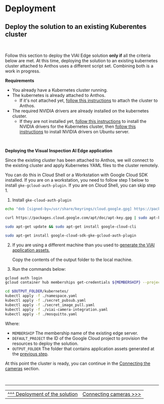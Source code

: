 # Deployment

## Deploy the solution to an existing Kuberentes cluster

<br>

Follow this section to deploy the VIAI Edge solution __only if__ all the criteria below are met. At this time, deploying the solution to an existing kubernetes cluster attached to Anthos uses a different script set. Combining both is a work in progress.

__Requirements__

* You already have a Kubernetes cluster running.
* The kubernetes is already attached to Anthos.
  * If it's not attached yet, [follow this instructions](https://cloud.google.com/anthos/clusters/docs/multi-cloud/attached/previous-generation/how-to/attach-kubernetes-clusters) to attach the cluster to Anthos.
* The required NVIDIA drivers are already installed on the kubernetes cluster.
  * If they are not installed yet, [follow this instructions](https://docs.nvidia.com/datacenter/cloud-native/kubernetes/install-k8s.html) to install the NVIDIA drivers for the Kubernetes cluster, then [follow this instructions](https://docs.nvidia.com/datacenter/tesla/tesla-installation-notes/index.html#ubuntu-lts) to install NVIDIA drivers on Ubuntu server.

<br>

__Deploying the Visual Inspection AI Edge application__

Since the existing cluster has been attached to Anthos, we will connect to the existing cluster and apply Kubernetes YAML files to the cluster remotely.

You can do this in Cloud Shell or a Workstation with Google Cloud SDK installed. If you are on a workstation, you need to follow step 1 below to install `gke-gcloud-auth-plugin`. If you are on Cloud Shell, you can skip step 1.

1. Install `gke-cloud-auth-plugin`

```bash
echo "deb [signed-by=/usr/share/keyrings/cloud.google.gpg] https://packages.cloud.google.com/apt cloud-sdk main" | sudo tee -a /etc/apt/sources.list.d/google-cloud-sdk.list

curl https://packages.cloud.google.com/apt/doc/apt-key.gpg | sudo apt-key --keyring /usr/share/keyrings/cloud.google.gpg add -

sudo apt-get update && sudo apt-get install google-cloud-cli

sudo apt-get install google-cloud-sdk-gke-gcloud-auth-plugin
```


2. If you are using a different machine than you used to [generate the VIAI application assets](./createviai.md),

    Copy the contents of the output folder to the local machine.

3. Run the commands below:

```bash
gcloud auth login
gcloud container hub memberships get-credentials ${MEMBERSHIP} --project ${DEFAULT_PROJECT}

cd $OUTPUT_FOLDER/kubernetes/
kubectl apply -f ./namespace.yaml
kubectl apply -f ./secret_pubsub.yaml
kubectl apply -f ./secret_image_pull.yaml
kubectl apply -f ./viai-camera-integration.yaml
kubectl apply -f ./mosquitto.yaml
```

Where:

* `MEMBERSHIP` The membership name of the existing edge server.
* `DEFAULT_PROJECT` the ID of the Google Cloud project to provision the resources to deploy the solution.
* `OUTPUT_FOLDER` The folder that contains application assets generated at the [previous step](./createviai.md).


At this point the cluster is ready, you can continue in the [Connecting the cameras](./connectingcameras.md) section.

</br>

___

<table width="100%">
<tr><td><a href="./deployedge.md">^^^ Deployment of the solution</td><td><a href="./connectingcameras.md">Connecting cameras >>></td></tr>
</table>
